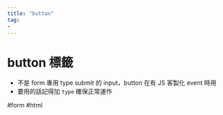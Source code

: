 ```yaml
---
title: "button"
tag: 
- 
---
```

# button 標籤
- 不是 form 專用 type submit 的 input，button 在有 JS 客製化 event 時用
- 要用的話記得加 `type` 確保正常運作

#form #html